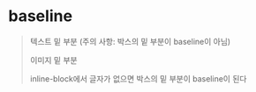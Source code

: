 # baseline

>텍스트 밑 부분 (주의 사항: 박스의 밑 부분이 baseline이 아님)
>
>이미지 밑 부분
>
>inline-block에서 글자가 없으면 박스의 밑 부분이 baseline이 된다
